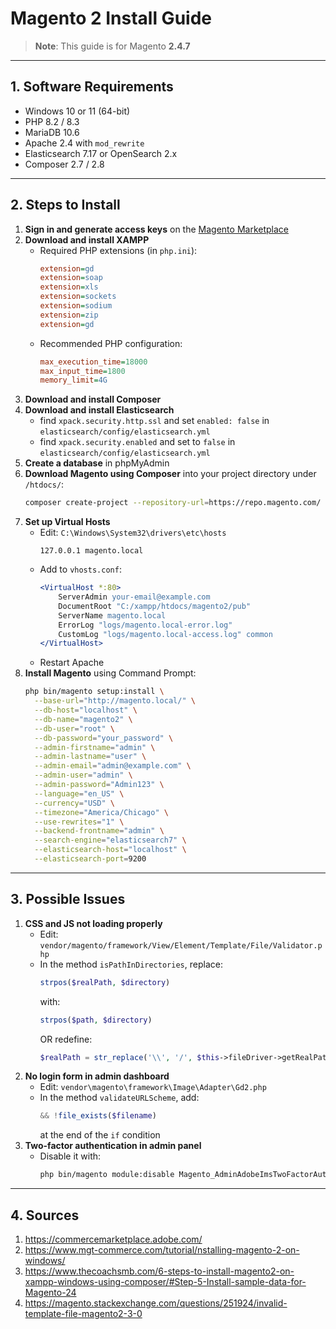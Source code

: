 # Magento 2 Install Guide

> **Note**: This guide is for Magento **2.4.7**

---

## 1. Software Requirements

- Windows 10 or 11 (64-bit)
- PHP 8.2 / 8.3
- MariaDB 10.6
- Apache 2.4 with `mod_rewrite`
- Elasticsearch 7.17 or OpenSearch 2.x
- Composer 2.7 / 2.8

---

## 2. Steps to Install

1. **Sign in and generate access keys** on the [Magento Marketplace](https://commercemarketplace.adobe.com/)
2. **Download and install XAMPP**
   - Required PHP extensions (in `php.ini`):
     ```ini
     extension=gd
     extension=soap
     extension=xls
     extension=sockets
     extension=sodium
     extension=zip
     extension=gd
     ```
   - Recommended PHP configuration:
     ```ini
     max_execution_time=18000
     max_input_time=1800
     memory_limit=4G
     ```
3. **Download and install Composer**
4. **Download and install Elasticsearch**
   - find `xpack.security.http.ssl` and set `enabled: false` in `elasticsearch/config/elasticsearch.yml`
   - find `xpack.security.enabled` and set to `false` in `elasticsearch/config/elasticsearch.yml`
6. **Create a database** in phpMyAdmin
7. **Download Magento using Composer** into your project directory under `/htdocs/`:
   ```bash
   composer create-project --repository-url=https://repo.magento.com/ magento/project-community-edition .
   ```
8. **Set up Virtual Hosts**
   - Edit: `C:\Windows\System32\drivers\etc\hosts`
     ```
     127.0.0.1 magento.local
     ```
   - Add to `vhosts.conf`:
     ```apache
     <VirtualHost *:80>
         ServerAdmin your-email@example.com
         DocumentRoot "C:/xampp/htdocs/magento2/pub"
         ServerName magento.local
         ErrorLog "logs/magento.local-error.log"
         CustomLog "logs/magento.local-access.log" common
     </VirtualHost>
     ```
   - Restart Apache
9. **Install Magento** using Command Prompt:
   ```bash
   php bin/magento setup:install \
     --base-url="http://magento.local/" \
     --db-host="localhost" \
     --db-name="magento2" \
     --db-user="root" \
     --db-password="your_password" \
     --admin-firstname="admin" \
     --admin-lastname="user" \
     --admin-email="admin@example.com" \
     --admin-user="admin" \
     --admin-password="Admin123" \
     --language="en_US" \
     --currency="USD" \
     --timezone="America/Chicago" \
     --use-rewrites="1" \
     --backend-frontname="admin" \
     --search-engine="elasticsearch7" \
     --elasticsearch-host="localhost" \
     --elasticsearch-port=9200
   ```

---

## 3. Possible Issues

1. **CSS and JS not loading properly**
   - Edit: `vendor/magento/framework/View/Element/Template/File/Validator.php`
   - In the method `isPathInDirectories`, replace:
     ```php
     strpos($realPath, $directory)
     ```
     with:
     ```php
     strpos($path, $directory)
     ```
     OR redefine:
     ```php
     $realPath = str_replace('\\', '/', $this->fileDriver->getRealPath($path));
     ```
2. **No login form in admin dashboard**
   - Edit: `vendor\magento\framework\Image\Adapter\Gd2.php`
   - In the method `validateURLScheme`, add:
     ```php
     && !file_exists($filename)
     ```
     at the end of the `if` condition
3. **Two-factor authentication in admin panel**
   - Disable it with:
     ```bash
     php bin/magento module:disable Magento_AdminAdobeImsTwoFactorAuth Magento_TwoFactorAuth
     ```

---

## 4. Sources

1. https://commercemarketplace.adobe.com/
2. https://www.mgt-commerce.com/tutorial/nstalling-magento-2-on-windows/
3. https://www.thecoachsmb.com/6-steps-to-install-magento2-on-xampp-windows-using-composer/#Step-5-Install-sample-data-for-Magento-24
4. https://magento.stackexchange.com/questions/251924/invalid-template-file-magento2-3-0
